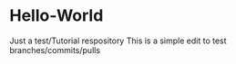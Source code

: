# Hello-World
Just a test/Tutorial respository
This is a simple edit to test branches/commits/pulls
